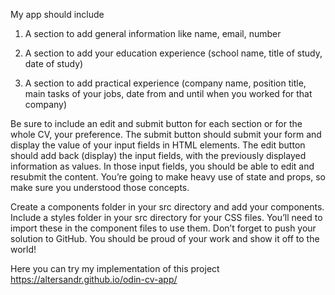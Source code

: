 My app should include

1. A section to add general information like name, email, number

2. A section to add your education experience (school name, title of study, date of study)

3. A section to add practical experience (company name, position title, main tasks of your jobs, date from and until when you worked for that company)

Be sure to include an edit and submit button for each section or for the whole CV, your preference. The submit button should submit your form and display the value of your input fields in HTML elements. The edit button should add back (display) the input fields, with the previously displayed information as values. In those input fields, you should be able to edit and resubmit the content. You’re going to make heavy use of state and props, so make sure you understood those concepts.

Create a components folder in your src directory and add your components.
Include a styles folder in your src directory for your CSS files. You’ll need to import these in the component files to use them.
Don’t forget to push your solution to GitHub. You should be proud of your work and show it off to the world!

Here you can try my implementation of this project https://altersandr.github.io/odin-cv-app/

